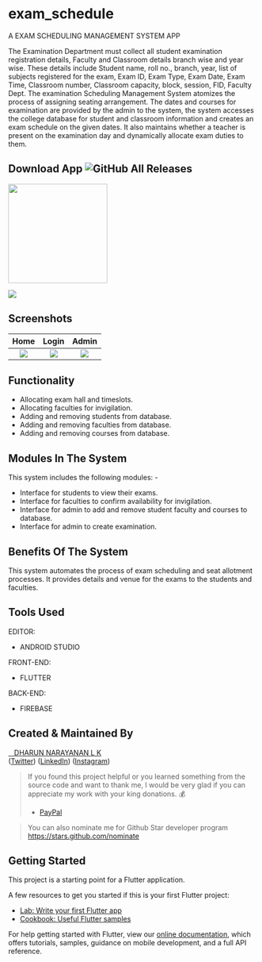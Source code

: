 # exam_schedule

A EXAM SCHEDULING MANAGEMENT SYSTEM APP

The Examination Department must collect all student examination registration details, Faculty and Classroom details branch wise and year wise. These details include Student name, roll no., branch, year, list of subjects registered for the exam, Exam ID, Exam Type, Exam Date, Exam Time, Classroom number, Classroom capacity, block, session, FID, Faculty Dept. The examination Scheduling Management System atomizes the process of assigning seating arrangement. The dates and courses for examination are provided by the admin to the system, the system accesses the college database for student and classroom information and creates an exam schedule on the given dates. It also maintains whether a teacher is present on the examination day and dynamically allocate exam duties to them.

## Download App ![GitHub All Releases](https://img.shields.io/github/downloads/Thealphamerc/flutter_login_signup/total?color=green)
<a href="https://drive.google.com/file/d/1Cl6WhPjaYJS1pPvxyj39MD06T3H20Ty2/view?usp=sharing"><img src="https://playerzon.com/asset/download.png" width="200"></img></a>



<img src="https://github.com/dharun276/Exam-Scheduling-Management-System/blob/master/Screenshots/img.png"  /> 



## Screenshots

Home                |   Login   |  Admin
:-------------------------:|:-------------------------:|:-------------------------:
![](https://github.com/dharun276/Exam-Scheduling-Management-System/blob/master/Screenshots/IMG_20201129_130616.png?raw=true)|![](https://github.com/dharun276/Exam-Scheduling-Management-System/blob/master/Screenshots/IMG_20201129_130628.png?raw=true)|![](https://github.com/dharun276/Exam-Scheduling-Management-System/blob/master/Screenshots/IMG_20201129_130640.png?raw=true) 

## Functionality 
 
- Allocating exam hall and timeslots. 
- Allocating faculties for invigilation. 
- Adding and removing students from database.
- Adding and removing faculties from database.
- Adding and removing courses from database.

## Modules In The System

This system includes the following modules: -
 - Interface for students to view their exams.
 - Interface for faculties to confirm availability for invigilation.
 - Interface for admin to add and remove student faculty and courses to database.
 - Interface for admin to create examination.

## Benefits Of The System

This system automates the process of exam scheduling and seat allotment processes. It provides details and venue for the exams to the students and faculties.

## Tools Used

EDITOR:
 - ANDROID STUDIO
 
FRONT-END:
 - FLUTTER
 
BACK-END:
 - FIREBASE
 
## Created & Maintained By
 [&nbsp;&nbsp;&nbsp;DHARUN NARAYANAN L K](https://github.com/dharun276?tab=repositories) <br/>
([Twitter](https://twitter.com/dharun_official)) ([LinkedIn](https://www.linkedin.com/in/dharun-narayanan-l-k-407459197/))
([Instagram](https://www.instagram.com/_dharun_26/?hl=en))

> If you found this project helpful or you learned something from the source code and want to thank me, I would be very glad if you can appreciate my work with your king donations. :moneybag:
>
> * [PayPal](https://www.paypal.me/TheAlphamerc/)


> You can also nominate me for Github Star developer program https://stars.github.com/nominate
 
## Getting Started

This project is a starting point for a Flutter application.

A few resources to get you started if this is your first Flutter project:

- [Lab: Write your first Flutter app](https://flutter.dev/docs/get-started/codelab)
- [Cookbook: Useful Flutter samples](https://flutter.dev/docs/cookbook)

For help getting started with Flutter, view our
[online documentation](https://flutter.dev/docs), which offers tutorials,
samples, guidance on mobile development, and a full API reference.

